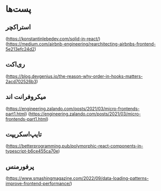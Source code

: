 # پست‌ها

## استراکچر

(https://konstantinlebedev.com/solid-in-react/)
(https://medium.com/airbnb-engineering/rearchitecting-airbnbs-frontend-5e213efc24d2)

## ری‌اکت

(https://blog.devgenius.io/the-reason-why-order-in-hooks-matters-2acd702526b3)


## میکرو‌فرانت اند

(https://engineering.zalando.com/posts/2021/03/micro-frontends-part1.html)
(https://engineering.zalando.com/posts/2021/03/micro-frontends-part1.html)

## تایپ‌اسکریپت

(https://betterprogramming.pub/polymorphic-react-components-in-typescript-b6ce455ca70e)

## پرفورمنس

(https://www.smashingmagazine.com/2022/09/data-loading-patterns-improve-frontend-performance/)
